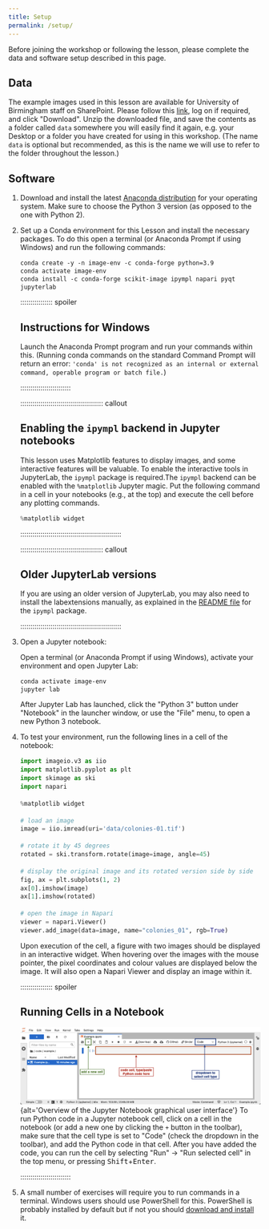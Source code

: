 ```yaml
---
title: Setup
permalink: /setup/
---
```


Before joining the workshop or following the lesson, please complete the data and software setup
described in this page.

## Data

The example images used in this lesson are available for University of Birmingham staff on SharePoint.
Please follow this [link](https://bham.sharepoint.com/sites/AdvancedResearchComputing-Department/_layouts/15/guestaccess.aspx?share=Eh38JNN264JBv0krIXjdgBcB3bIYFedVU2jRR1hjIQM1pw&e=es0Hsf), 
log on if required, and click "Download".
Unzip the downloaded file, and save the contents as a folder called `data` somewhere you will easily
find it again,
e.g. your Desktop or a folder you have created for using in this workshop.
(The name `data` is optional but recommended, as this is the name we will use to refer to the folder
throughout the lesson.)

## Software

1. Download and install the latest [Anaconda
   distribution](https://www.anaconda.com/download/) for your
   operating system. Make sure to choose the Python 3 version (as
   opposed to the one with Python 2).
2. Set up a Conda environment for this Lesson and install the
   necessary packages. To do this open a terminal (or Anaconda Prompt if using Windows)
   and run the following commands:

   ```shell
   conda create -y -n image-env -c conda-forge python=3.9
   conda activate image-env
   conda install -c conda-forge scikit-image ipympl napari pyqt jupyterlab
   ```
  
   ::::::::::::::::  spoiler

   ## Instructions for Windows

   Launch the Anaconda Prompt program and run your commands within this.
   (Running conda commands on the standard Command Prompt will return an error:
   `'conda' is not recognized as an internal or external command, operable program or batch file.`)

   :::::::::::::::::::::::::

   :::::::::::::::::::::::::::::::::::::::::  callout

   ## Enabling the `ipympl` backend in Jupyter notebooks

   This lesson uses Matplotlib features to display images, and some
   interactive features will be valuable. To enable the interactive
   tools in JupyterLab, the `ipympl` package is required.The `ipympl` backend can be enabled with
   the `%matplotlib` Jupyter
   magic. Put the following command in a cell in your notebooks
   (e.g., at the top) and execute the cell before any plotting commands.

   ```python
   %matplotlib widget
   ```

   ::::::::::::::::::::::::::::::::::::::::::::::::::

   :::::::::::::::::::::::::::::::::::::::::  callout

   ## Older JupyterLab versions

   If you are using an older version of JupyterLab, you may also need
   to install the labextensions manually, as explained in the [README
   file](https://github.com/matplotlib/ipympl#readme) for the `ipympl`
   package.

   ::::::::::::::::::::::::::::::::::::::::::::::::::

3. Open a Jupyter notebook:
   
   Open a terminal (or Anaconda Prompt if using Windows), activate your environment and open Jupyter Lab:

   ```shell
   conda activate image-env
   jupyter lab
   ```
   After Jupyter Lab has launched, click the "Python 3" button under "Notebook" in the launcher
   window, or use the "File" menu, to open a new Python 3 notebook.

4. To test your environment, run the following lines in a cell of the notebook:

    ```python
    import imageio.v3 as iio
    import matplotlib.pyplot as plt
    import skimage as ski
    import napari

    %matplotlib widget

    # load an image
    image = iio.imread(uri='data/colonies-01.tif')

    # rotate it by 45 degrees
    rotated = ski.transform.rotate(image=image, angle=45)

    # display the original image and its rotated version side by side
    fig, ax = plt.subplots(1, 2)
    ax[0].imshow(image)
    ax[1].imshow(rotated)

    # open the image in Napari
    viewer = napari.Viewer()
    viewer.add_image(data=image, name="colonies_01", rgb=True)
    ```

   Upon execution of the cell, a figure with two images should be displayed in an interactive
   widget. When hovering over the images with the mouse pointer, the pixel coordinates and colour
   values are displayed below the image. It will also open a Napari Viewer and display an image
   within it.

   ::::::::::::::::  spoiler

   ## Running Cells in a Notebook

   ![](fig/jupyter_overview.png){alt='Overview of the Jupyter Notebook graphical user interface'}
   To run Python code in a Jupyter notebook cell, click on a cell in the notebook
   (or add a new one by clicking the `+` button in the toolbar),
   make sure that the cell type is set to "Code" (check the dropdown in the toolbar),
   and add the Python code in that cell.
   After you have added the code,
   you can run the cell by selecting "Run" -> "Run selected cell" in the top menu,
   or pressing <kbd>Shift</kbd>\+<kbd>Enter</kbd>.

   :::::::::::::::::::::::::

5. A small number of exercises will require you to run commands in a terminal. Windows users should
   use PowerShell for this. PowerShell is probably installed by default but if not you
   should [download and install](https://apps.microsoft.com/detail/9MZ1SNWT0N5D?hl=en-eg&gl=EG) it.

[figshare-data]: https://figshare.com/articles/dataset/Data_Carpentry_Image_Processing_Data_beta_/19260677

